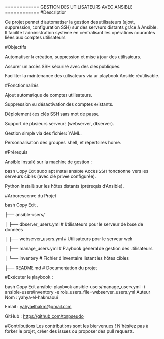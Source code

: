 ============ GESTION DES UTILISATEURS AVEC ANSIBLE ============
#Description

Ce projet permet d’automatiser la gestion des utilisateurs (ajout, suppression, configuration SSH) sur des serveurs distants grâce à Ansible. Il facilite l’administration système en centralisant les opérations courantes liées aux comptes utilisateurs.

#Objectifs

Automatiser la création, suppression et mise à jour des utilisateurs.

Assurer un accès SSH sécurisé avec des clés publiques.

Faciliter la maintenance des utilisateurs via un playbook Ansible réutilisable.

#Fonctionnalités

Ajout automatique de comptes utilisateurs.

Suppression ou désactivation des comptes existants.

Déploiement des clés SSH sans mot de passe.

Support de plusieurs serveurs (webserver, dbserver).

Gestion simple via des fichiers YAML.

Personnalisation des groupes, shell, et répertoires home.

#Prérequis

Ansible installé sur la machine de gestion :

bash
Copy
Edit
sudo apt install ansible
Accès SSH fonctionnel vers les serveurs cibles (avec clé privée configurée).

Python installé sur les hôtes distants (prérequis d’Ansible).

#Arborescence du Projet

bash
Copy
Edit
.

├── ansible-users/

│   ├── dbserver_users.yml         # Utilisateurs pour le serveur de base de données

│   ├── webserver_users.yml        # Utilisateurs pour le serveur web

│   ├── manage_users.yml           # Playbook général de gestion des utilisateurs

│   └── inventory                  # Fichier d'inventaire listant les hôtes cibles

├── README.md                      # Documentation du projet

#Exécuter le playbook :

bash
Copy
Edit
ansible-playbook ansible-users/manage_users.yml -i ansible-users/inventory -e role_users_file=webserver_users.yml
Auteur
Nom : yahya-el-hakmaoui

Email : yahyaelhakm@gmail.com

GitHub : https://github.com/tonpseudo


#Contributions
Les contributions sont les bienvenues ! N'hésitez pas à forker le projet, créer des issues ou proposer des pull requests.